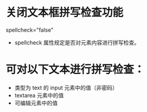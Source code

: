 # 关闭文本框拼写检查功能

spellcheck="false"

* spellcheck 属性规定是否对元素内容进行拼写检查。

# 可对以下文本进行拼写检查：

* 类型为 text 的 input 元素中的值（非密码）
* textarea 元素中的值
* 可编辑元素中的值